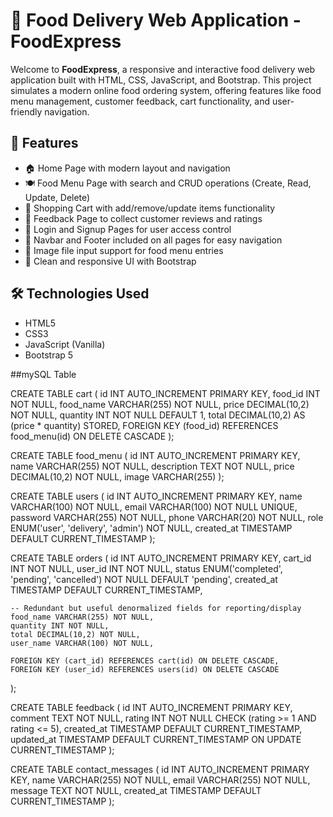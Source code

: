 # 🍔 Food Delivery Web Application - FoodExpress

Welcome to **FoodExpress**, a responsive and interactive food delivery web application built with HTML, CSS, JavaScript, and Bootstrap. This project simulates a modern online food ordering system, offering features like food menu management, customer feedback, cart functionality, and user-friendly navigation.

## 📌 Features

- 🏠 Home Page with modern layout and navigation
- 🍽️ Food Menu Page with search and CRUD operations (Create, Read, Update, Delete)
- 🛒 Shopping Cart with add/remove/update items functionality
- 🧾 Feedback Page to collect customer reviews and ratings
- 🔐 Login and Signup Pages for user access control
- 🧭 Navbar and Footer included on all pages for easy navigation
- 📸 Image file input support for food menu entries
- 🎨 Clean and responsive UI with Bootstrap

## 🛠️ Technologies Used

- HTML5
- CSS3
- JavaScript (Vanilla)
- Bootstrap 5



##mySQL Table 

CREATE TABLE cart (
    id INT AUTO_INCREMENT PRIMARY KEY,
    food_id INT NOT NULL,
    food_name VARCHAR(255) NOT NULL,
    price DECIMAL(10,2) NOT NULL,
    quantity INT NOT NULL DEFAULT 1,
    total DECIMAL(10,2) AS (price * quantity) STORED,
    FOREIGN KEY (food_id) REFERENCES food_menu(id) ON DELETE CASCADE
);

CREATE TABLE food_menu (
    id INT AUTO_INCREMENT PRIMARY KEY,
    name VARCHAR(255) NOT NULL,
    description TEXT NOT NULL,
    price DECIMAL(10,2) NOT NULL,
    image VARCHAR(255)
);


CREATE TABLE users (
    id INT AUTO_INCREMENT PRIMARY KEY,
    name VARCHAR(100) NOT NULL,
    email VARCHAR(100) NOT NULL UNIQUE,
    password VARCHAR(255) NOT NULL,
    phone VARCHAR(20) NOT NULL,
    role ENUM('user', 'delivery', 'admin') NOT NULL,
    created_at TIMESTAMP DEFAULT CURRENT_TIMESTAMP
);


CREATE TABLE orders (
    id INT AUTO_INCREMENT PRIMARY KEY,
    cart_id INT NOT NULL,
    user_id INT NOT NULL,
    status ENUM('completed', 'pending', 'cancelled') NOT NULL DEFAULT 'pending',
    created_at TIMESTAMP DEFAULT CURRENT_TIMESTAMP,
    
    -- Redundant but useful denormalized fields for reporting/display
    food_name VARCHAR(255) NOT NULL,
    quantity INT NOT NULL,
    total DECIMAL(10,2) NOT NULL,
    user_name VARCHAR(100) NOT NULL,

    FOREIGN KEY (cart_id) REFERENCES cart(id) ON DELETE CASCADE,
    FOREIGN KEY (user_id) REFERENCES users(id) ON DELETE CASCADE
); 



CREATE TABLE feedback (
    id INT AUTO_INCREMENT PRIMARY KEY,
    comment TEXT NOT NULL,
    rating INT NOT NULL CHECK (rating >= 1 AND rating <= 5),
    created_at TIMESTAMP DEFAULT CURRENT_TIMESTAMP,
    updated_at TIMESTAMP DEFAULT CURRENT_TIMESTAMP ON UPDATE CURRENT_TIMESTAMP
);


CREATE TABLE contact_messages (
    id INT AUTO_INCREMENT PRIMARY KEY,
    name VARCHAR(255) NOT NULL,
    email VARCHAR(255) NOT NULL,
    message TEXT NOT NULL,
    created_at TIMESTAMP DEFAULT CURRENT_TIMESTAMP
);

